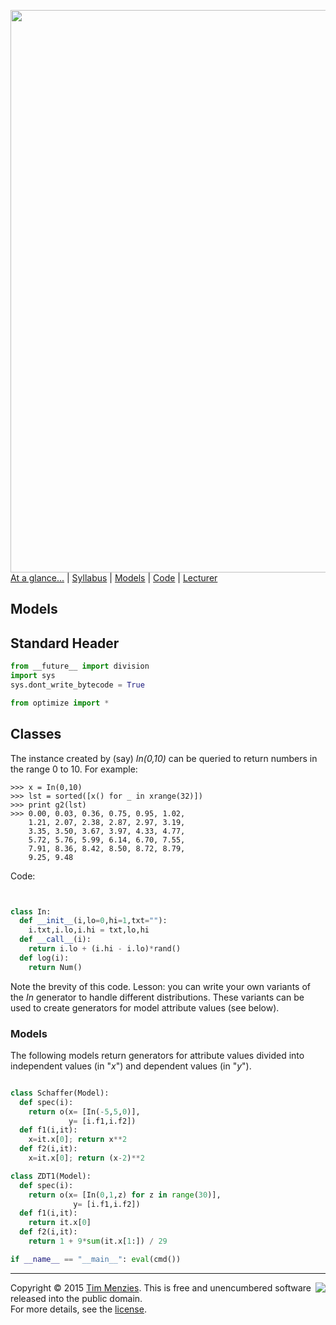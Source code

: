 [<img width=900 src="https://raw.githubusercontent.com/txt/mase/master/img/banner1.png">](https://github.com/txt/mase/blob/master/README.md)   
[At a glance...](https://github.com/txt/mase/blob/master/OVERVIEW.md) |
[Syllabus](https://github.com/txt/mase/blob/master/SYLLABUS.md) |
[Models](https://github.com/txt/mase/blob/master/MODELS.md) |
[Code](https://github.com/txt/mase/tree/master/src) |
[Lecturer](http://menzies.us) 



## Models

## Standard Header

````python
from __future__ import division
import sys
sys.dont_write_bytecode = True

from optimize import *
````

## Classes

The instance created by (say) _In(0,10)_
can be queried to return numbers in the range 0 to 10.
For example:

    >>> x = In(0,10)
    >>> lst = sorted([x() for _ in xrange(32)])
    >>> print g2(lst)
    >>> 0.00, 0.03, 0.36, 0.75, 0.95, 1.02, 
        1.21, 2.07, 2.38, 2.87, 2.97, 3.19, 
        3.35, 3.50, 3.67, 3.97, 4.33, 4.77, 
        5.72, 5.76, 5.99, 6.14, 6.70, 7.55, 
        7.91, 8.36, 8.42, 8.50, 8.72, 8.79, 
        9.25, 9.48

Code:

````python


class In:
  def __init__(i,lo=0,hi=1,txt=""):
    i.txt,i.lo,i.hi = txt,lo,hi
  def __call__(i): 
    return i.lo + (i.hi - i.lo)*rand()
  def log(i): 
    return Num()

````

Note the brevity of this code. Lesson:
you can write your own variants of the _In_ generator
to handle different distributions.
These variants can be used to create generators for 
model attribute values (see below).

### Models

The following models return generators for attribute values
divided into independent values (in "_x_") and
dependent values (in "_y_").

````python

class Schaffer(Model):
  def spec(i):
    return o(x= [In(-5,5,0)],
             y= [i.f1,i.f2])
  def f1(i,it):
    x=it.x[0]; return x**2
  def f2(i,it):
    x=it.x[0]; return (x-2)**2

class ZDT1(Model):
  def spec(i):
    return o(x= [In(0,1,z) for z in range(30)],
              y= [i.f1,i.f2])
  def f1(i,it):
    return it.x[0]
  def f2(i,it):
    return 1 + 9*sum(it.x[1:]) / 29

if __name__ == "__main__": eval(cmd())
````


_________

<img align=right src="https://raw.githubusercontent.com/txt/mase/master/img/pd-icon.png">Copyright © 2015 [Tim Menzies](http://menzies.us).
This is free and unencumbered software released into the public domain.   
For more details, see the [license](https://github.com/txt/mase/blob/master/LICENSE).

